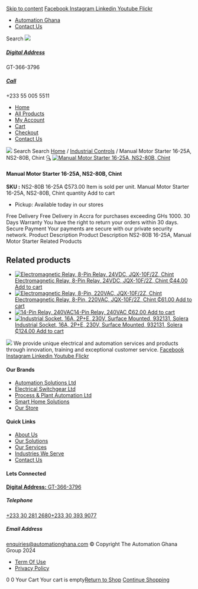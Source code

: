 [Skip to content](https://store.automationghana.com/product/manual-motor-starter-ns2-80b-16-25a-chint/#content)
[ Facebook ](https://www.facebook.com/automationgh/) [ Instagram ](https://www.instagram.com/automationgh/) [ Linkedin ](https://www.linkedin.com/company/the-automation-ghana-limited/) [ Youtube ](https://www.youtube.com/channel/UCurrRDUSm5oIW39VXjn1u0w) [ Flickr ](https://www.flickr.com/photos/181794037@N07/)
  * [ Automation Ghana ](https://automationghana.com)
  * [ Contact Us ](https://store.automationghana.com/contact/)


Search
[ ![](https://store.automationghana.com/wp-content/uploads/2024/04/Website-TAGG-Logo-BLUE.png) ](https://store.automationghana.com/)
[ ](https://maps.app.goo.gl/m4xeaagWCNbLk4jM6)
#####  [ Digital Address ](https://maps.app.goo.gl/m4xeaagWCNbLk4jM6)
GT-366-3796 
[ ](tel:+233550055511)
#####  [ Call ](tel:+233550055511)
+233 55 005 5511 
  * [Home](https://store.automationghana.com/)
  * [All Products](https://store.automationghana.com/shop/)
  * [My Account](https://store.automationghana.com/my-account/)
  * [Cart](https://store.automationghana.com/cart/)
  * [Checkout](https://store.automationghana.com/checkout/)
  * [Contact Us](https://store.automationghana.com/contact/)


[![](https://store.automationghana.com/wp-content/uploads/2024/04/AutomationGhana_logo_white.png)](https://store.automationghana.com)
Search
Search
[Home](https://store.automationghana.com) / [Industrial Controls](https://store.automationghana.com/product-category/industrial-controls/) / Manual Motor Starter 16-25A, NS2-80B, Chint
[🔍](https://store.automationghana.com/product/manual-motor-starter-ns2-80b-16-25a-chint/)
[![Manual Motor Starter 16-25A, NS2-80B, Chint](https://store.automationghana.com/wp-content/uploads/2020/04/ns2-80b.jpg)](https://store.automationghana.com/wp-content/uploads/2020/04/ns2-80b.jpg)
####  Manual Motor Starter 16-25A, NS2-80B, Chint 
**SKU :** NS2-80B 16-25A 
₵573.00
Item is sold per unit.
Manual Motor Starter 16-25A, NS2-80B, Chint quantity
Add to cart
  * Pickup: Available today in our stores


Free Delivery 
Free Delivery in Accra for purchases exceeding GHs 1000. 
30 Days Warranty 
You have the right to return your orders within 30 days. 
Secure Payment 
Your payments are secure with our private security network. 
Product Description
Product Description
NS2-80B 16-25A, Manual Motor Starter
Related Products 
## Related products
  * [![Electromagnetic Relay, 8-Pin Relay, 24VDC, JQX-10F/2Z, Chint](https://store.automationghana.com/wp-content/uploads/2020/04/11-Pin-Relay-JQX-10F_3Z-220VAC-Chint-2-300x300.jpg)Electromagnetic Relay, 8-Pin Relay, 24VDC, JQX-10F/2Z, Chint ₵44.00 ](https://store.automationghana.com/product/8-pin-relay-jqx-10f-2z-24vdc-chint/)
[Add to cart](https://store.automationghana.com/product/manual-motor-starter-ns2-80b-16-25a-chint/?add-to-cart=1604)
  * [![Electromagnetic Relay, 8-Pin, 220VAC, JQX-10F/2Z, Chint](https://store.automationghana.com/wp-content/uploads/2020/04/11-Pin-Relay-JQX-10F_3Z-220VAC-Chint-2-300x300.jpg)Electromagnetic Relay, 8-Pin, 220VAC, JQX-10F/2Z, Chint ₵61.00 ](https://store.automationghana.com/product/8-pin-relay-jqx-10f-2z-220vac-chint/)
[Add to cart](https://store.automationghana.com/product/manual-motor-starter-ns2-80b-16-25a-chint/?add-to-cart=1603)
  * [![14-Pin Relay, 240VAC](https://store.automationghana.com/wp-content/uploads/2020/04/14-Pin-Relay-MY4IN-220_240AC-S-Omron.jpg)14-Pin Relay, 240VAC ₵62.00 ](https://store.automationghana.com/product/14-pin-relay-my4in-220-240ac-s-omron/)
[Add to cart](https://store.automationghana.com/product/manual-motor-starter-ns2-80b-16-25a-chint/?add-to-cart=1599)
  * [![Industrial Socket, 16A, 2P+E, 230V, Surface Mounted, 932131, Solera](https://store.automationghana.com/wp-content/uploads/2020/02/SOLERA-21-300x300.jpg)Industrial Socket, 16A, 2P+E, 230V, Surface Mounted, 932131, Solera ₵124.00 ](https://store.automationghana.com/product/socket-932131-solera/)
[Add to cart](https://store.automationghana.com/product/manual-motor-starter-ns2-80b-16-25a-chint/?add-to-cart=1534)


![](https://store.automationghana.com/wp-content/uploads/2024/04/AutomationGhana_logo_white.png)
We provide unique electrical and automation services and products through innovation, training and exceptional customer service.
[ Facebook ](https://www.facebook.com/automationgh/) [ Instagram ](https://www.instagram.com/automationgh/) [ Linkedin ](https://www.linkedin.com/company/the-automation-ghana-limited/) [ Youtube ](https://www.youtube.com/channel/UCurrRDUSm5oIW39VXjn1u0w) [ Flickr ](https://www.flickr.com/photos/181794037@N07/)
#### Our Brands
  * [ Automation Solutions Ltd ](https://store.automationghana.com/product/manual-motor-starter-ns2-80b-16-25a-chint/)
  * [ Electrical Switchgear Ltd ](https://store.automationghana.com/product/manual-motor-starter-ns2-80b-16-25a-chint/)
  * [ Process & Plant Automation Ltd ](https://store.automationghana.com/product/manual-motor-starter-ns2-80b-16-25a-chint/)
  * [ Smart Home Solutions ](https://store.automationghana.com/product/manual-motor-starter-ns2-80b-16-25a-chint/)
  * [ Our Store ](https://store.automationghana.com/product/manual-motor-starter-ns2-80b-16-25a-chint/)


#### Quick Links
  * [ About Us ](https://store.automationghana.com/product/manual-motor-starter-ns2-80b-16-25a-chint/)
  * [ Our Solutions ](https://store.automationghana.com/product/manual-motor-starter-ns2-80b-16-25a-chint/)
  * [ Our Services ](https://store.automationghana.com/product/manual-motor-starter-ns2-80b-16-25a-chint/)
  * [ Industries We Serve ](https://store.automationghana.com/product/manual-motor-starter-ns2-80b-16-25a-chint/)
  * [ Contact Us ](https://store.automationghana.com/product/manual-motor-starter-ns2-80b-16-25a-chint/)


#### Lets Connected
[**Digital Address:** GT-366-3796](https://maps.app.goo.gl/m4xeaagWCNbLk4jM6)
#####  Telephone 
[ +233 30 281 2680](tel:+233302812680)[+233 30 393 9077](https://store.automationghana.com/product/manual-motor-starter-ns2-80b-16-25a-chint/+233303939077)
#####  Email Address 
enquiries@automationghana.com 
© Copyright The Automation Ghana Group 2024
  * [ Term Of Use ](https://store.automationghana.com/product/manual-motor-starter-ns2-80b-16-25a-chint/)
  * [ Privacy Policy ](https://store.automationghana.com/product/manual-motor-starter-ns2-80b-16-25a-chint/)


0
0
Your Cart
Your cart is empty[Return to Shop](https://store.automationghana.com/shop/)
[Continue Shopping](https://store.automationghana.com/product/manual-motor-starter-ns2-80b-16-25a-chint/)
